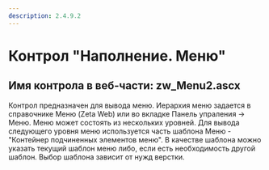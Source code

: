 ```yaml
---
description: 2.4.9.2
---
```


# Контрол "Наполнение. Меню"

## Имя контрола в веб-части: zw\_Menu2.ascx

Контрол предназначен для вывода меню. Иерархия меню задается в справочнике Меню \(Zeta Web\) или во вкладке Панель упраления -&gt; Меню. Меню может состоять из нескольких уровней. Для вывода следующего уровня меню используется часть шаблона Меню - "Контейнер подчиненных элементов меню". В качестве шаблона можно указать текущий шаблон меню либо, если есть необходимость другой шаблон. Выбор шаблона зависит от нужд верстки.

